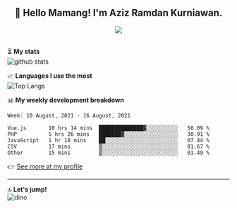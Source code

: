 <h2 align="center">👋 Hello Mamang! I'm Aziz Ramdan Kurniawan.</h2>  
<p align="center">
  <img src="https://komarev.com/ghpvc/?username=azizramdan"> <br><br>
</p>
    
⏳ **My stats**  
![github stats](https://github-readme-stats.vercel.app/api?username=azizramdan&show_icons=true&count_private=true&title_color=000&hide_border=true&hide_title=true)  

📈 **Languages I use the most**  
![Top Langs](https://github-readme-stats.vercel.app/api/top-langs/?username=azizramdan&layout=compact&langs_count=6&hide=tsql&hide_border=true&hide_title=true&exclude_repo=Futsal-Go,Futsal-Go-Admin,Sistem-Informasi-Sensus-Harian-Rawat-Inap)  

📊 **My weekly development breakdown**
<!--START_SECTION:waka-->
```text
Week: 10 August, 2021 - 16 August, 2021

Vue.js       10 hrs 14 mins  ██████████████▓░░░░░░░░░░   58.09 % 
PHP          5 hrs 26 mins   ███████▓░░░░░░░░░░░░░░░░░   30.91 % 
JavaScript   1 hr 18 mins    ██░░░░░░░░░░░░░░░░░░░░░░░   07.44 % 
CSV          17 mins         ▒░░░░░░░░░░░░░░░░░░░░░░░░   01.67 % 
Other        15 mins         ▒░░░░░░░░░░░░░░░░░░░░░░░░   01.49 % 
```
<!--END_SECTION:waka-->
👉 [See more at my profile](https://wakatime.com/@azizramdan)
***
🔝 **Let's jump!**  
![dino](https://raw.githubusercontent.com/azizramdan/azizramdan/master/dino.gif)  
